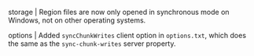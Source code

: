 storage | Region files are now only opened in synchronous mode on Windows, not on other operating systems.

options | Added `syncChunkWrites` client option in `options.txt`, which does the same as the `sync-chunk-writes` server property.
